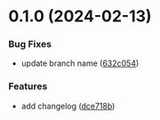 # 0.1.0 (2024-02-13)


### Bug Fixes

* update branch name ([632c054](https://github.com/phoemphun/greetings-ci/commit/632c054ff09dfcedad036e68f55b9abd44c9256c))


### Features

* add changelog ([dce718b](https://github.com/phoemphun/greetings-ci/commit/dce718b693f7acf57e7d899285f8ce485f19a746))



